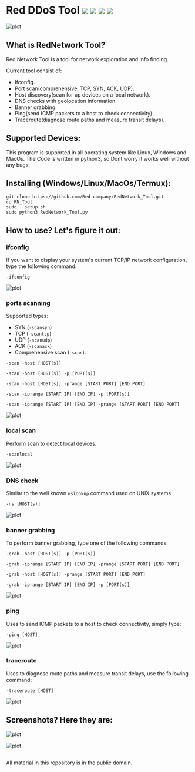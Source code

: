 # Red DDoS Tool ![](https://img.shields.io/apm/l/vim-mode) ![](https://img.shields.io/github/last-commit/Red-company/RedNetwork_Tool) ![](https://img.shields.io/github/release-date/Red-company/RedNetwork_Tool) ![](https://img.shields.io/github/stars/Red-company/RedNetwork_Tool?style=social)
![plot](./Screenshots/RNT_main.png)

## What is RedNetwork Tool?
Red Network Tool is a tool for network exploration and info finding.

Current tool consist of:
- Ifconfig.
- Port scan(comprehensive, TCP, SYN, ACK, UDP).
- Host discovery(scan for up devices on a local network).
- DNS checks with geolocation information.
- Banner grabbing.
- Ping(send ICMP packets to a host to check connectivity).
- Traceroute(diagnose route paths and measure transit delays).

## Supported Devices:
 This program is supported in all operating system like Linux, Windows and MacOs. The Code is written in python3, so Dont worry it works well without any bugs.
 
## Installing (Windows/Linux/MacOs/Termux):
```
git clone https://github.com/Red-company/RedNetwork_Tool.git
cd RN_Tool
sudo . setup.sh
sudo python3 RedNetwork_Tool.py
```

## How to use? Let's figure it out:

### ifconfig
If you want to display your system's current TCP/IP network configuration, type the following command:

`-ifconfig`

![plot](./Screenshots/RNT_ifconfig.png)

### ports scanning
Supported types:
- SYN (`-scansyn`)
- TCP (`-scantcp`) 
- UDP (`-scanudp`)
- ACK (`-scanack`)
- Comprehensive scan (`-scan`).

`-scan -host [HOST(s)]`

`-scan -host [HOST(s)] -p [PORT(s)]`

`-scan -host [HOST(s)] -prange [START PORT] [END PORT]`

`-scan -iprange [START IP] [END IP] -p [PORT(s)]`

`-scan -iprange [START IP] [END IP] -prange [START PORT] [END PORT]`

![plot](./Screenshots/RNT_scan.png)

### local scan
Perform scan to detect local devices.

`-scanlocal`

![plot](./Screenshots/RNT_scanlocal.png)

### DNS check
Similar to the well known `nslookup` command used on UNIX systems.

`-ns [HOST(s)]`

![plot](./Screenshots/RNT_ns.png)

### banner grabbing
To perform banner grabbing, type one of the following commands:

`-grab -host [HOST(s)] -p [PORT(s)]`

`-grab -iprange [START IP] [END IP] -prange [START PORT] [END PORT]`

`-grab -host [HOST(s)] -prange [START PORT] [END PORT]`

`-grab -iprange [START IP] [END IP] -p [PORT(s)]`

![plot](./Screenshots/RNT_grab.png)

### ping
Uses to send ICMP packets to a host to check connectivity, simply type:

`-ping [HOST]`

![plot](./Screenshots/RNT_ping.png)

### traceroute
Uses to diagnose route paths and measure transit delays, use the following command:

`-traceroute [HOST]`

![plot](./Screenshots/RNT_traceroute.png)

## Screenshots? Here they are:

![plot](./Screenshots/RNT_about.png)

![plot](./Screenshots/RNT_help.png)

##
All material in this repository is in the public domain.
